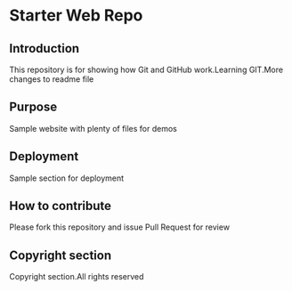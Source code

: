 # Starter Web Repo

## Introduction

This repository is for showing how Git and GitHub work.Learning GIT.More changes to readme file

## Purpose

Sample website with plenty of files for demos

## Deployment
Sample section for deployment


## How to contribute
Please fork this repository and issue Pull Request for review

## Copyright section
Copyright section.All rights reserved